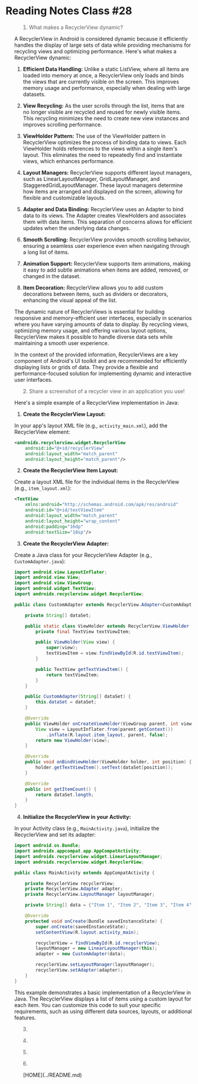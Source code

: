 # Reading Notes Class #28

<ol>

><li> What makes a RecyclerView dynamic?

A RecyclerView in Android is considered dynamic because it efficiently handles the display of large sets of data while providing mechanisms for recycling views and optimizing performance. Here's what makes a RecyclerView dynamic:

1. **Efficient Data Handling:** Unlike a static ListView, where all items are loaded into memory at once, a RecyclerView only loads and binds the views that are currently visible on the screen. This improves memory usage and performance, especially when dealing with large datasets.

2. **View Recycling:** As the user scrolls through the list, items that are no longer visible are recycled and reused for newly visible items. This recycling minimizes the need to create new view instances and improves scrolling performance.

3. **ViewHolder Pattern:** The use of the ViewHolder pattern in RecyclerView optimizes the process of binding data to views. Each ViewHolder holds references to the views within a single item's layout. This eliminates the need to repeatedly find and instantiate views, which enhances performance.

4. **Layout Managers:** RecyclerView supports different layout managers, such as LinearLayoutManager, GridLayoutManager, and StaggeredGridLayoutManager. These layout managers determine how items are arranged and displayed on the screen, allowing for flexible and customizable layouts.

5. **Adapter and Data Binding:** RecyclerView uses an Adapter to bind data to its views. The Adapter creates ViewHolders and associates them with data items. This separation of concerns allows for efficient updates when the underlying data changes.

6. **Smooth Scrolling:** RecyclerView provides smooth scrolling behavior, ensuring a seamless user experience even when navigating through a long list of items.

7. **Animation Support:** RecyclerView supports item animations, making it easy to add subtle animations when items are added, removed, or changed in the dataset.

8. **Item Decoration:** RecyclerView allows you to add custom decorations between items, such as dividers or decorators, enhancing the visual appeal of the list.

The dynamic nature of RecyclerViews is essential for building responsive and memory-efficient user interfaces, especially in scenarios where you have varying amounts of data to display. By recycling views, optimizing memory usage, and offering various layout options, RecyclerView makes it possible to handle diverse data sets while maintaining a smooth user experience.

In the context of the provided information, RecyclerViews are a key component of Android's UI toolkit and are recommended for efficiently displaying lists or grids of data. They provide a flexible and performance-focused solution for implementing dynamic and interactive user interfaces.

</li>

><li> Share a screenshot of a recycler view in an application you use!

Here's a simple example of a RecyclerView implementation in Java:

1. **Create the RecyclerView Layout:**

In your app's layout XML file (e.g., `activity_main.xml`), add the RecyclerView element:

```xml
<androidx.recyclerview.widget.RecyclerView
    android:id="@+id/recyclerView"
    android:layout_width="match_parent"
    android:layout_height="match_parent"/>
```

2. **Create the RecyclerView Item Layout:**

Create a layout XML file for the individual items in the RecyclerView (e.g., `item_layout.xml`):

```xml
<TextView
    xmlns:android="http://schemas.android.com/apk/res/android"
    android:id="@+id/textViewItem"
    android:layout_width="match_parent"
    android:layout_height="wrap_content"
    android:padding="16dp"
    android:textSize="18sp"/>
```

3. **Create the RecyclerView Adapter:**

Create a Java class for your RecyclerView Adapter (e.g., `CustomAdapter.java`):

```java
import android.view.LayoutInflater;
import android.view.View;
import android.view.ViewGroup;
import android.widget.TextView;
import androidx.recyclerview.widget.RecyclerView;

public class CustomAdapter extends RecyclerView.Adapter<CustomAdapter.ViewHolder> {

    private String[] dataSet;

    public static class ViewHolder extends RecyclerView.ViewHolder {
        private final TextView textViewItem;

        public ViewHolder(View view) {
            super(view);
            textViewItem = view.findViewById(R.id.textViewItem);
        }

        public TextView getTextViewItem() {
            return textViewItem;
        }
    }

    public CustomAdapter(String[] dataSet) {
        this.dataSet = dataSet;
    }

    @Override
    public ViewHolder onCreateViewHolder(ViewGroup parent, int viewType) {
        View view = LayoutInflater.from(parent.getContext())
            .inflate(R.layout.item_layout, parent, false);
        return new ViewHolder(view);
    }

    @Override
    public void onBindViewHolder(ViewHolder holder, int position) {
        holder.getTextViewItem().setText(dataSet[position]);
    }

    @Override
    public int getItemCount() {
        return dataSet.length;
    }
}
```

4. **Initialize the RecyclerView in your Activity:**

In your Activity class (e.g., `MainActivity.java`), initialize the RecyclerView and set its adapter:

```java
import android.os.Bundle;
import androidx.appcompat.app.AppCompatActivity;
import androidx.recyclerview.widget.LinearLayoutManager;
import androidx.recyclerview.widget.RecyclerView;

public class MainActivity extends AppCompatActivity {

    private RecyclerView recyclerView;
    private RecyclerView.Adapter adapter;
    private RecyclerView.LayoutManager layoutManager;

    private String[] data = {"Item 1", "Item 2", "Item 3", "Item 4"};

    @Override
    protected void onCreate(Bundle savedInstanceState) {
        super.onCreate(savedInstanceState);
        setContentView(R.layout.activity_main);

        recyclerView = findViewById(R.id.recyclerView);
        layoutManager = new LinearLayoutManager(this);
        adapter = new CustomAdapter(data);

        recyclerView.setLayoutManager(layoutManager);
        recyclerView.setAdapter(adapter);
    }
}
```

This example demonstrates a basic implementation of a RecyclerView in Java. The RecyclerView displays a list of items using a custom layout for each item. You can customize this code to suit your specific requirements, such as using different data sources, layouts, or additional features.

</li>


><li>

</li>


><li>

</li>


><li>

</li>


><li>

</li>

<ol>
[HOME](../README.md)